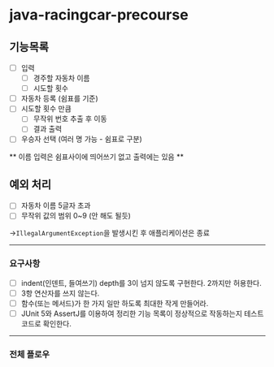 # java-racingcar-precourse

## 기능목록

- [ ]  입력
    - [ ]  경주할 자동차 이름
    - [ ]  시도할 횟수
- [ ]  자동차 등록 (쉼표를 기준)
- [ ]  시도할 횟수 만큼
    - [ ]  무작위 번호 추출 후 이동
    - [ ]  결과 출력
- [ ]  우승자 선택 (여러 명 가능 - 쉼표로 구분)

** 이름 입력은 쉼표사이에 띄어쓰기 없고 출력에는 있음 **

## 예외 처리
- [ ]  자동차 이름 5글자 초과
- [ ]  무작위 값의 범위 0~9 (안 해도 될듯)

→`IllegalArgumentException`을 발생시킨 후 애플리케이션은 종료

---
### 요구사항
- [ ] indent(인덴트, 들여쓰기) depth를 3이 넘지 않도록 구현한다. 2까지만 허용한다.
- [ ] 3항 연산자를 쓰지 않는다.
- [ ] 함수(또는 메서드)가 한 가지 일만 하도록 최대한 작게 만들어라.
- [ ] JUnit 5와 AssertJ를 이용하여 정리한 기능 목록이 정상적으로 작동하는지 테스트 코드로 확인한다.

---
### 전체 플로우 
